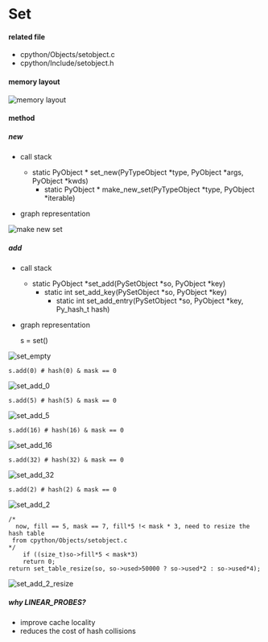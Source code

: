 # Set

#### related file
* cpython/Objects/setobject.c
* cpython/Include/setobject.h

#### memory layout

![memory layout](https://img-blog.csdnimg.cn/20190312123042232.png?x-oss-process=image/watermark,type_ZmFuZ3poZW5naGVpdGk,shadow_10,text_aHR0cHM6Ly9ibG9nLmNzZG4ubmV0L3FxXzMxNzIwMzI5,size_16,color_FFFFFF,t_70)

#### method

##### new
* call stack
	* static PyObject * set_new(PyTypeObject *type, PyObject *args, PyObject *kwds)
		* static PyObject * make_new_set(PyTypeObject *type, PyObject *iterable)

* graph representation

![make new set](https://github.com/zpoint/Cpython-Internals/blob/master/BasicObject/set/make_new_set.png)

##### add
* call stack
	* static PyObject *set_add(PySetObject *so, PyObject *key)
		* static int set_add_key(PySetObject *so, PyObject *key)
			* static int set_add_entry(PySetObject *so, PyObject *key, Py_hash_t hash)

* graph representation


    s = set()

![set_empty](https://github.com/zpoint/Cpython-Internals/blob/master/BasicObject/set/set_empty.png)


    s.add(0) # hash(0) & mask == 0

![set_add_0](https://github.com/zpoint/Cpython-Internals/blob/master/BasicObject/set/set_add_0.png)

    s.add(5) # hash(5) & mask == 0

![set_add_5](https://github.com/zpoint/Cpython-Internals/blob/master/BasicObject/set/set_add_5.png)

    s.add(16) # hash(16) & mask == 0

![set_add_16](https://github.com/zpoint/Cpython-Internals/blob/master/BasicObject/set/set_add_16.png)

    s.add(32) # hash(32) & mask == 0

![set_add_32](https://github.com/zpoint/Cpython-Internals/blob/master/BasicObject/set/set_add_32.png)

    s.add(2) # hash(2) & mask == 0

![set_add_2](https://github.com/zpoint/Cpython-Internals/blob/master/BasicObject/set/set_add_2.png)

    /*
      now, fill == 5, mask == 7, fill*5 !< mask * 3, need to resize the hash table
     from cpython/Objects/setobject.c
    */
        if ((size_t)so->fill*5 < mask*3)
        return 0;
    return set_table_resize(so, so->used>50000 ? so->used*2 : so->used*4);

![set_add_2_resize](https://github.com/zpoint/Cpython-Internals/blob/master/BasicObject/set/set_add_2_resize.png)

##### why LINEAR_PROBES?
* improve cache locality
* reduces the cost of hash collisions